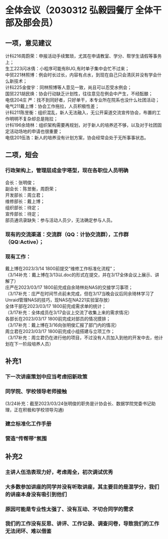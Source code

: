 # 全体会议（2030312 弘毅园餐厅 全体干部及部会员）

## 一项，意见建议

计科216周蔚荣：申报活动手续繁琐，尤其在申请教室、学分、帮学生请假等事务上；<br>
生工223闪冰倩：小程序可能有BUG,有时单子集中会忙不过来；<br>
中贸221林照博：例会时长过长，内容有点水，到现在自己只会清灰并没有学会什么新技术；<br>
计科225金俊宇：同林照博等人意见一致，尚且可以忍受水例会；<br>
国贸221胡民焕：协会行动缺乏计划性，往往意见在例会中产生，不经酝酿；<br>
电信204庄 严：找不到同好者，只好单干，本专业所在院系也没什么社团活动；<br>
电气211戴上博：协会工作拖拉，人员积极性差；<br>
计科211陈昱衡：组织混乱，新人无法融入，无公开渠道交流宣传协会，布置的工作明明不复杂却总是拖拉；<br>
计科196余琦林：组织架构需要再规划，对于新人的培养还不够，以及对于社团固定活动场地的申请也很重要；<br>
电信201伍浩：新人的培养没有计划方案，协会经常会处于无所事事状态。

## 二项，短会

### 行政架构上，管理层成金字塔型，现在各职位人员明确

会长：张明俊；<br>
副会长：陈昱衡，周蔚荣；<br>
开发部长：周立君；<br>
维修部长：戴上博；<br>
组织部长：待定；<br>
宣传部长：待定；<br>
部员通讯录缺失：参与活动人员少，无法确定参与人员。<br>

### 现有的交流渠道：交流群（QQ：计协交流群），工作群（QQ:Active）；<br>

### 现有工作：<br>

戴上博在2023/3/14 1800前提交“维修工作标准化流程”；<br>
（3/14补充：戴上博在3/13以.doc的形式在提交，并在3/17全体会议上展示、讲解了）<br>
庄严在2023/03/17 1800前完成自余琦林处NAS的交接学习事项；<br>
（3/17补充：庄严在时间节点前未完成，但在3/17当晚会议后同余琦林学习了Unraid管理NAS的技巧，现NAS在NA221实验室存放）<br>
全体干部在2023/03/17 1800前完成需求单的统计；<br>
（3/17补充：全体成员在3/17会议上交流了收集上来的需求情况）<br>
各部长在2023/03/17 1800前完成对部员的情况摸排；<br>
（3/17补充：戴上博在3/16向张明俊汇报了部门内的情况）<br>
周立君在2023/03/17 1800前完成小组搭建与立项工作；<br>
（3/17补充：周立君仍在进行他的项目，不过没有人员加入到他的开发中去，他计划在下一阶段培养人员）<br>

## 补充1

### 下一次讲座策划中应当考虑招新政策

### 同学院、学校领导老师接触

(3/24补充：截至2023/03/24张明俊的职务是计协会长、数据学院党委书记助理，正在积极和学校领导沟通)

### 建立标准化工作手册

### 营造“传帮带”氛围

## 补充2

### 主讲人伍浩表现力好，考虑周全，初次调试优秀

### 大多数参加讲座的同学并没有听取讲座，其主要目的是混学分，我们的讲座本身没有吸引到他们

### 原因可能是专业性太强了、没有互动、不切合同学的需求

### 我们的工作没有反思、讲评、工作记录、调查问卷，导致我们的工作无法闭环、难以借鉴
